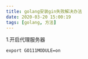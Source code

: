 ```yaml
---
title: golang安装gin失败解决办法
date: 2020-03-20 15:00:19
tags: [golang, 方法]
---
```

1.开启代理服务器
```
export GO111MODULE=on
```

